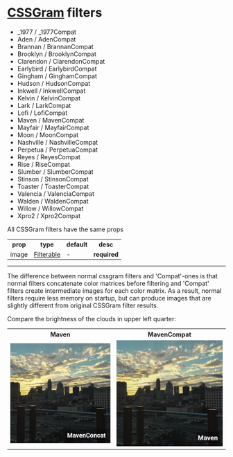 # [CSSGram](https://github.com/una/cssgram) filters

- _1977 / _1977Compat
- Aden / AdenCompat
- Brannan / BrannanCompat
- Brooklyn / BrooklynCompat
- Clarendon / ClarendonCompat
- Earlybird / EarlybirdCompat
- Gingham / GinghamCompat
- Hudson / HudsonCompat
- Inkwell / InkwellCompat
- Kelvin / KelvinCompat
- Lark / LarkCompat
- Lofi / LofiCompat
- Maven / MavenCompat
- Mayfair / MayfairCompat
- Moon / MoonCompat
- Nashville / NashvilleCompat
- Perpetua / PerpetuaCompat
- Reyes / ReyesCompat
- Rise / RiseCompat
- Slumber / SlumberCompat
- Stinson / StinsonCompat
- Toaster / ToasterCompat
- Valencia / ValenciaCompat
- Walden / WaldenCompat
- Willow / WillowCompat
- Xpro2 / Xpro2Compat

All CSSGram filters have the same props

<table>
  <tr>
    <th>prop</th>
    <th>type</th>
    <th>default</th>
    <th>desc</th>
  </tr>
  <tr>
    <td>image</td>
    <td><a href="types.md#Filterable">Filterable</a></td>
    <td>-</td>
    <td><strong>required</strong></td>
  </tr>
</table>

***

The difference between normal cssgram filters and 'Compat'-ones is that normal filters concatenate color matrices before filtering and 'Compat' filters create intermediate images for each color matrix. As a result, normal filters require less memory on startup, but can produce images that are slightly different from original CSSGram filter results.

Compare the brightness of the clouds in upper left quarter:
<table>
  <tr>
    <th>Maven</th>
    <th>MavenCompat</th>
  </tr>
  <tr>
    <td><img src="../img/maven.jpg" width="300"/></td>
    <td><img src="../img/maven_compat.jpg" width="300"/></td>
  </tr>
</table>